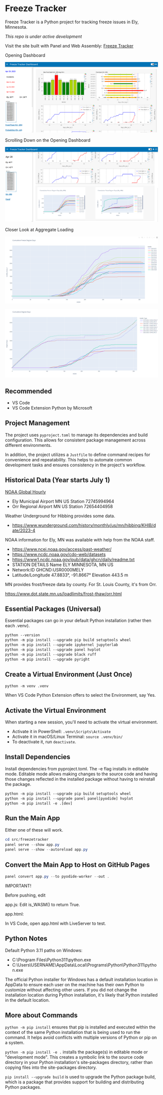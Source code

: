 # Freeze Tracker

Freeze Tracker is a Python project for tracking freeze issues in Ely, Minnesota.

_This repo is under active development_ 

Visit the site built with Panel and Web Assembly: [Freeze Tracker](https://denisecase.github.io/freeze-tracker/src/freezetracker/app.html)

Opening Dashboard

![Dashboard1](images/Dashboard1.PNG)

Scrolling Down on the Opening Dashboard

![Dashboard2](images/Dashboard2.PNG)

Closer Look at Aggregate Loading

![Cold loading](images/Fig1.PNG)

![Both - 3 most recent](images/Fig2.PNG)

## Recommended

- VS Code
- VS Code Extension Python by Microsoft

## Project Management

The project uses `pyproject.toml` to manage its dependencies and build configuration. 
This allows for consistent package management across different environments.

In addition, the project utilizes a `Justfile` to define command recipes 
for convenience and repeatability. 
This helps to automate common development tasks and ensures 
consistency in the project's workflow.

## Historical Data (Year starts July 1)

[NOAA Global Hourly](https://www.ncei.noaa.gov/access/search/data-search/global-hourly)

- Ely Municipal Airport MN US Station 72745994964
- Orr Regional Airport MN US Station 72654404958

Weather Underground for Hibbing provides some data.

- https://www.wunderground.com/history/monthly/us/mn/hibbing/KHIB/date/2023-4

NOAA information for Ely, MN was available with help from the NOAA staff.

- https://www.ncei.noaa.gov/access/past-weather/
- https://www.ncdc.noaa.gov/cdo-web/datasets
- https://www1.ncdc.noaa.gov/pub/data/ghcn/daily/readme.txt
- STATION DETAILS Name	ELY MINNESOTA, MN US
- Network:ID	GHCND:USR0000MELY
- Latitude/Longitude	47.8833°, -91.8667° Elevation	443.5 m

MN provides frost/freeze data by county. For St. Louis County, it's from Orr.

https://www.dot.state.mn.us/loadlimits/frost-thaw/orr.html


## Essential Packages (Universal)

Essential packages can go in your default Python installation (rather then each .venv).


```shell
python --version
python -m pip install --upgrade pip build setuptools wheel 
python -m pip install --upgrade ipykernel jupyterlab
python -m pip install --upgrade panel hvplot 
python -m pip install --upgrade black ruff
python -m pip install --upgrade pyright

```

## Create a Virtual Environment (Just Once)

```shell
python -m venv .venv
```

When VS Code Python Extension offers to select the Environment, say Yes.

## Activate the Virtual Environment

When starting a new session, you'll need to activate the virtual environment.

- Activate it in PowerShell: `.venv\Scripts\Activate`
- Activate it in macOS/Linux Terminal:  `source .venv/bin/`
- To deactivate it, run `deactivate`.

## Install Dependencies

Install dependencies from pyproject.toml. The -e flag installs in editable mode.
Editable mode allows making changes to the source code and having those changes
reflected in the installed package without having to reinstall the package.

```shell
python -m pip install --upgrade pip build setuptools wheel 
python -m pip install --upgrade panel panel[pyodide] hvplot 
python -m pip install -e .[dev]
```

## Run the Main App

Either one of these will work.

```powershell
cd src/freezetracker
panel serve --show app.py
panel serve --show --autoreload app.py

```

## Convert the Main App to Host on GitHub Pages

```powershell
panel convert app.py --to pyodide-worker --out .
```

IMPORTANT! 

Before pushing, edit 

app.js: Edit is_WASM() to return True.

app.html:

  <title>Freeze Tracker Dashboard</title>
  <link rel="icon" type="image/x-icon" href="favicon.ico">

In VS Code, open app.html with LiveServer to test.

## Python Notes 

Default Python 3.11 paths on Windows:

- C:\Program Files\Python311\python.exe
- C:\Users\USERNAME\AppData\Local\Programs\Python\Python311\python.exe

The official Python installer for Windows 
has a default installation location in AppData to ensure each user 
on the machine has their own Python to customize without affecting other users.
If you did not change the installation location during Python installation, 
it's likely that Python installed in the default location.


## More about Commands

`python -m pip install`  ensures that pip is installed 
and executed within the context of the same Python installation 
that is being used to run the command. 
It helps avoid conflicts with multiple versions of 
Python or pip on a system.

`python -m pip install -e .` installs the package(s) in 
editable mode or "development mode". 
This creates a symbolic link to the source code directory in your 
Python installation's site-packages directory, rather than copying files 
into the site-packages directory.

`pip install --upgrade build` is used to upgrade the Python package build, 
which is a package that provides support for building and 
distributing Python packages.
